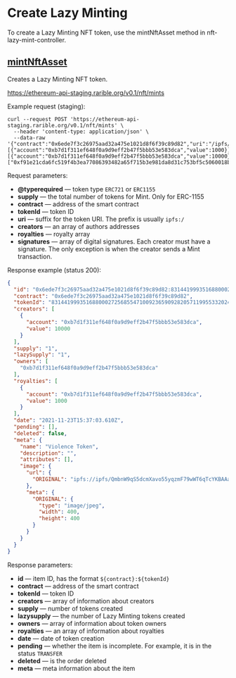 # Create Lazy Minting

To create a Lazy Minting NFT token, use the mintNftAsset method in nft-lazy-mint-controller.

## [mintNftAsset](https://ethereum-api.rarible.org/v0.1/doc#operation/mintNftAsset)

Creates a Lazy Minting NFT token.

https://ethereum-api-staging.rarible.org/v0.1/nft/mints

Example request (staging):

```shell
curl --request POST 'https://ethereum-api-staging.rarible.org/v0.1/nft/mints' \
  --header 'content-type: application/json' \
  --data-raw '{"contract":"0x6ede7f3c26975aad32a475e1021d8f6f39c89d82","uri":"/ipfs/QmWeVMxWPbz2AdGhrZdi3ZQXVdppzPPakXfdavtu9syyA7","royalties":[{"account":"0xb7d1f311ef648f0a9d9eff2b47f5bbb53e583dca","value":1000}],"creators":[{"account":"0xb7d1f311ef648f0a9d9eff2b47f5bbb53e583dca","value":10000}],"tokenId":"83144199935168800027256855471009236590928205711995533202494108027144764391425","@type":"ERC721","signatures":["0xf91e21cda6fc519f4b3ea77086393482a65f715b3e981da8d31c753bf5c5060018b4460cc9935f397808d14365e64214c18d0fc46441b55e0858a398ff7ffc8c1b"]}'
```

Request parameters:

* **@typerequired** — token type `ERC721` or `ERC1155`
* **supply** — the total number of tokens for Mint. Only for ERC-1155
* **contract** — address of the smart contract
* **tokenId** — token ID
* **uri** — suffix for the token URI. The prefix is usually `ipfs:/`
* **creators** — an array of authors addresses
* **royalties** — royalty array
* **signatures** — array of digital signatures. Each creator must have a signature. The only exception is when the creator sends a Mint transaction.

Response example (status 200):

```json
{
  "id": "0x6ede7f3c26975aad32a475e1021d8f6f39c89d82:83144199935168800027256855471009236590928205711995533202494108027144764391425",
  "contract": "0x6ede7f3c26975aad32a475e1021d8f6f39c89d82",
  "tokenId": "83144199935168800027256855471009236590928205711995533202494108027144764391425",
  "creators": [
    {
      "account": "0xb7d1f311ef648f0a9d9eff2b47f5bbb53e583dca",
      "value": 10000
    }
  ],
  "supply": "1",
  "lazySupply": "1",
  "owners": [
    "0xb7d1f311ef648f0a9d9eff2b47f5bbb53e583dca"
  ],
  "royalties": [
    {
      "account": "0xb7d1f311ef648f0a9d9eff2b47f5bbb53e583dca",
      "value": 1000
    }
  ],
  "date": "2021-11-23T15:37:03.610Z",
  "pending": [],
  "deleted": false,
  "meta": {
    "name": "Violence Token",
    "description": "",
    "attributes": [],
    "image": {
      "url": {
        "ORIGINAL": "ipfs://ipfs/QmbnW9qS5dcmXavo55yqzmF79wWT6qTcYKBAAaS3gDgrDa/image.jpeg"
      },
      "meta": {
        "ORIGINAL": {
          "type": "image/jpeg",
          "width": 400,
          "height": 400
        }
      }
    }
  }
}
```

Response parameters:

* **id** — item ID, has the format `${contract}:${tokenId}`
* **contract** — address of the smart contract
* **tokenId** — token ID
* **creators** — array of information about creators
* **supply** — number of tokens created
* **lazysupply** — the number of Lazy Minting tokens created
* **owners** — array of information about token owners
* **royalties** — an array of information about royalties
* **date** — date of token creation
* **pending** — whether the item is incomplete. For example, it is in the status `TRANSFER`
* **deleted** — is the order deleted
* **meta** — meta information about the item
